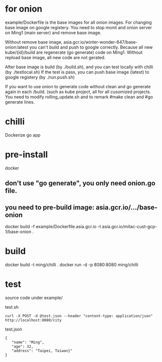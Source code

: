 # for onion
example/Dockerfile is the base images for all onion images. For changing base image on google registery.
You need to stop monit and onion server on Ming1 (main server) and remove base image.

Without remove base image, asia.gcr.io/winter-wonder-647/base-onion:latest
you can't build and push to google correctly.
Because all new kube/{id}/build are regenerate (go generate) code on Ming1. Without repload base image, all new code are not gerated.

After base image is build (by ./build.sh), and you can test locally with chilli (by ./testlocal.sh)
If the test is pass, you can push base image (latest) to google registery (by ./run.push.sh)

If you want to use onion to generate code without clean and go generate again in each /build. (such as kube project, all for all cusomized projects. You need to modify rolling_update.sh and to remark #make clean and #go generate lines.


# chilli
Dockerize go app

# pre-install
docker
## don't use "go generate", you only need onion.go file.
## you need to pre-build image: asia.gcr.io/.../base-onion 
docker build -f example/Dockerfile.asia.gcr.io -t asia.gcr.io/mitac-cust-gcp-1/base-onion .

# build
docker build -t ming/chilli .
docker run -d -p 8080:8080 ming/chilli

# test
source code under example/

test.sh
```
curl -X POST -d @test.json --header "content-type: application/json" http://localhost:8080/city
```

test.json
```
{
   "name": "Ming", 
   "age": 32,
   "address": "Taipei, Taiwan}"
}

```
